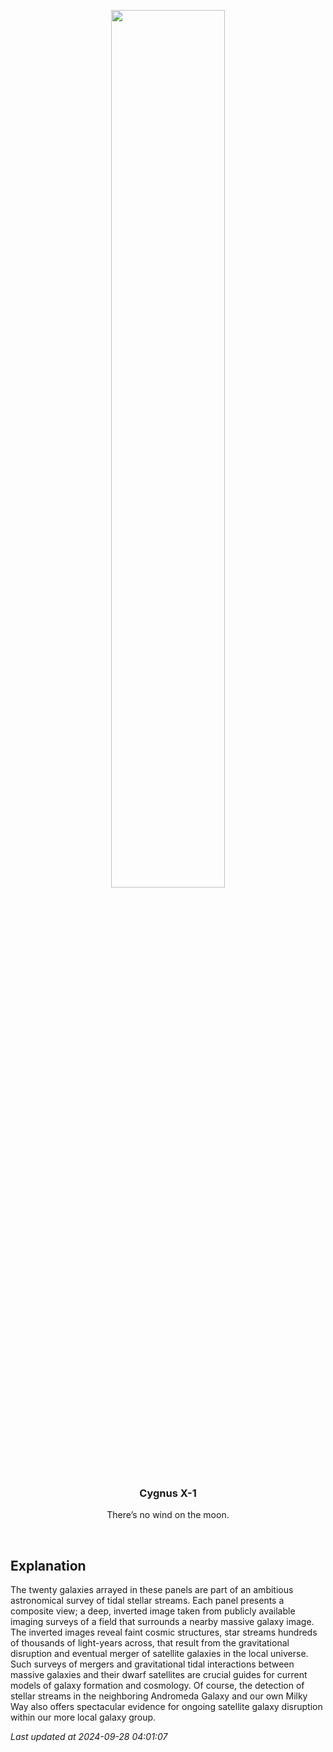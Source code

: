 <p align='center'>
    <img src='https://apod.nasa.gov/apod/image/2409/SSSGreatestHits1024.png' width='60%' />
    <h3 align="center">Cygnus X-1</h3>
    <p align="center">There’s no wind on the moon.</p>
</p>
<br/>

Explanation
--
The twenty galaxies arrayed in these panels are part of an ambitious astronomical survey of tidal stellar streams. Each panel presents a composite view; a deep, inverted image taken from publicly available imaging surveys of a field that surrounds a nearby massive galaxy image. The inverted images reveal faint cosmic structures, star streams hundreds of thousands of light-years across, that result from the gravitational disruption and eventual merger of satellite galaxies in the local universe. Such surveys of mergers and gravitational tidal interactions between massive galaxies and their dwarf satellites are crucial guides for current models of galaxy formation and cosmology. Of course, the detection of stellar streams in the neighboring Andromeda Galaxy and our own Milky Way also offers spectacular evidence for ongoing satellite galaxy disruption within our more local galaxy group.


*Last updated at 2024-09-28 04:01:07*
